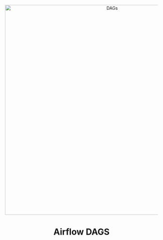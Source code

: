 <p align="center">
  <a href="https://assets.astronomer.io/website/img/guides/IntroToDAG_preview.png">
    <img alt="DAGs" src="https://assets.astronomer.io/website/img/guides/IntroToDAG_preview.png" width="690" />
  </a>
</p>
<h1 align="center">
  Airflow DAGS
</h1>